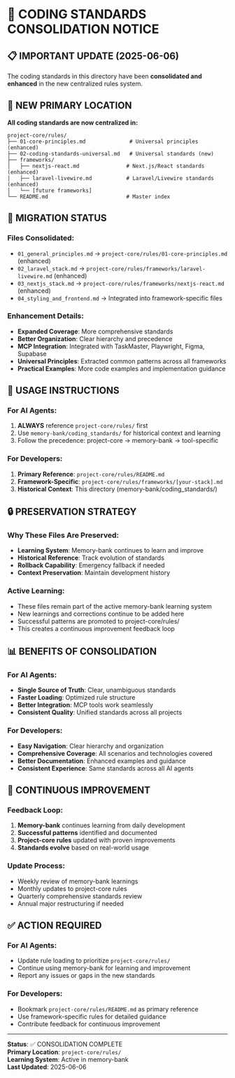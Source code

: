 # 🔄 CODING STANDARDS CONSOLIDATION NOTICE

## 📋 IMPORTANT UPDATE (2025-06-06)

The coding standards in this directory have been **consolidated and enhanced** in the new centralized rules system.

## 🎯 NEW PRIMARY LOCATION

**All coding standards are now centralized in:**
```
project-core/rules/
├── 01-core-principles.md              # Universal principles (enhanced)
├── 02-coding-standards-universal.md   # Universal standards (new)
├── frameworks/
│   ├── nextjs-react.md               # Next.js/React standards (enhanced)
│   ├── laravel-livewire.md           # Laravel/Livewire standards (enhanced)
│   └── [future frameworks]
└── README.md                         # Master index
```

## 🔄 MIGRATION STATUS

### **Files Consolidated:**
- `01_general_principles.md` → `project-core/rules/01-core-principles.md` (enhanced)
- `02_laravel_stack.md` → `project-core/rules/frameworks/laravel-livewire.md` (enhanced)
- `03_nextjs_stack.md` → `project-core/rules/frameworks/nextjs-react.md` (enhanced)
- `04_styling_and_frontend.md` → Integrated into framework-specific files

### **Enhancement Details:**
- **Expanded Coverage**: More comprehensive standards
- **Better Organization**: Clear hierarchy and precedence
- **MCP Integration**: Integrated with TaskMaster, Playwright, Figma, Supabase
- **Universal Principles**: Extracted common patterns across all frameworks
- **Practical Examples**: More code examples and implementation guidance

## 🎯 USAGE INSTRUCTIONS

### **For AI Agents:**
1. **ALWAYS** reference `project-core/rules/` first
2. Use `memory-bank/coding_standards/` for historical context and learning
3. Follow the precedence: project-core → memory-bank → tool-specific

### **For Developers:**
1. **Primary Reference**: `project-core/rules/README.md`
2. **Framework-Specific**: `project-core/rules/frameworks/[your-stack].md`
3. **Historical Context**: This directory (memory-bank/coding_standards/)

## 🔒 PRESERVATION STRATEGY

### **Why These Files Are Preserved:**
- **Learning System**: Memory-bank continues to learn and improve
- **Historical Reference**: Track evolution of standards
- **Rollback Capability**: Emergency fallback if needed
- **Context Preservation**: Maintain development history

### **Active Learning:**
- These files remain part of the active memory-bank learning system
- New learnings and corrections continue to be added here
- Successful patterns are promoted to project-core/rules/
- This creates a continuous improvement feedback loop

## 📊 BENEFITS OF CONSOLIDATION

### **For AI Agents:**
- **Single Source of Truth**: Clear, unambiguous standards
- **Faster Loading**: Optimized rule structure
- **Better Integration**: MCP tools work seamlessly
- **Consistent Quality**: Unified standards across all projects

### **For Developers:**
- **Easy Navigation**: Clear hierarchy and organization
- **Comprehensive Coverage**: All scenarios and technologies covered
- **Better Documentation**: Enhanced examples and guidance
- **Consistent Experience**: Same standards across all AI agents

## 🔄 CONTINUOUS IMPROVEMENT

### **Feedback Loop:**
1. **Memory-bank** continues learning from daily development
2. **Successful patterns** identified and documented
3. **Project-core rules** updated with proven improvements
4. **Standards evolve** based on real-world usage

### **Update Process:**
- Weekly review of memory-bank learnings
- Monthly updates to project-core rules
- Quarterly comprehensive standards review
- Annual major restructuring if needed

## ✅ ACTION REQUIRED

### **For AI Agents:**
- Update rule loading to prioritize `project-core/rules/`
- Continue using memory-bank for learning and improvement
- Report any issues or gaps in the new standards

### **For Developers:**
- Bookmark `project-core/rules/README.md` as primary reference
- Use framework-specific rules for detailed guidance
- Contribute feedback for continuous improvement

---

**Status**: ✅ CONSOLIDATION COMPLETE  
**Primary Location**: `project-core/rules/`  
**Learning System**: Active in memory-bank  
**Last Updated**: 2025-06-06
